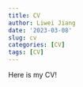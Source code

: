 ```yaml
---
title: CV
author: Liwei Jiang
date: '2023-03-08'
slug: cv
categories: [CV]
tags: [CV]
---
```

Here is my CV!